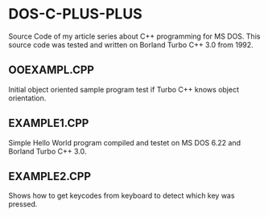 # DOS-C-PLUS-PLUS
Source Code of my article series about C++ programming for MS DOS. This source code was tested and written on Borland Turbo C++ 3.0 from 1992.

## OOEXAMPL.CPP

Initial object oriented sample program test if Turbo C++ knows object orientation.

## EXAMPLE1.CPP

Simple Hello World program compiled and testet on MS DOS 6.22 and Borland Turbo C++ 3.0.

## EXAMPLE2.CPP

Shows how to get keycodes from keyboard to detect which key was pressed.